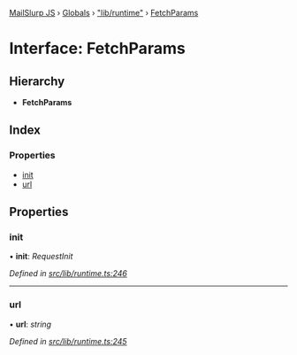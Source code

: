 [MailSlurp JS](../README.md) › [Globals](../globals.md) › ["lib/runtime"](../modules/_lib_runtime_.md) › [FetchParams](_lib_runtime_.fetchparams.md)

# Interface: FetchParams

## Hierarchy

* **FetchParams**

## Index

### Properties

* [init](_lib_runtime_.fetchparams.md#init)
* [url](_lib_runtime_.fetchparams.md#url)

## Properties

###  init

• **init**: *RequestInit*

*Defined in [src/lib/runtime.ts:246](https://github.com/mailslurp/mailslurp-client-ts-js/blob/fc9510a/src/lib/runtime.ts#L246)*

___

###  url

• **url**: *string*

*Defined in [src/lib/runtime.ts:245](https://github.com/mailslurp/mailslurp-client-ts-js/blob/fc9510a/src/lib/runtime.ts#L245)*

